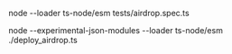 node --loader ts-node/esm tests/airdrop.spec.ts



node --experimental-json-modules --loader ts-node/esm ./deploy_airdrop.ts














